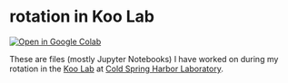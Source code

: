 # rotation in Koo Lab

[![Open in Google Colab](https://colab.research.google.com/assets/colab-badge.svg)](https://colab.research.google.com/github/kaczmarj/rotation-koo-lab)

These are files (mostly Jupyter Notebooks) I have worked on during my rotation in the [Koo Lab](https://koolab.cshl.edu/) at [Cold Spring Harbor Laboratory](https://www.cshl.edu/).
